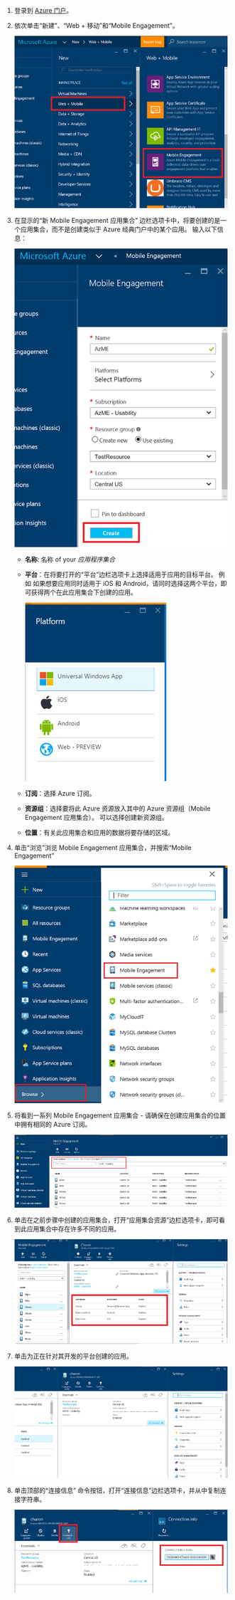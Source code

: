 
1. 登录到 [Azure 门户](https://portal.azure.com)。
2. 依次单击“新建”、“Web + 移动”和“Mobile Engagement”。
   
    ![](./media/mobile-engagement-create-app-in-portal-new/browse-azme-extension.png)
3. 在显示的“新 Mobile Engagement 应用集合”  边栏选项卡中，将要创建的是一个应用集合，而不是创建类似于 Azure 经典门户中的某个应用。 输入以下信息：
   
    ![](./media/mobile-engagement-create-app-in-portal-new/new-azme-app.png)
   
   * **名称**: 名称 of your *应用程序集合* 
   * **平台**：在将要打开的“平台”边栏选项卡上选择适用于应用的目标平台。 例如 如果想要应用同时适用于 iOS 和 Android，请同时选择这两个平台，即可获得两个在此应用集合下创建的应用。 
     
      ![](./media/mobile-engagement-create-app-in-portal-new/choose-platform.png)
   * **订阅**：选择 Azure 订阅。 
   * **资源组**：选择要将此 Azure 资源放入其中的 Azure 资源组（Mobile Engagement 应用集合）。 可以选择创建新资源组。  
   * **位置**：有关此应用集合和应用的数据将要存储的区域。
4. 单击“浏览”浏览 Mobile Engagement 应用集合，并搜索“Mobile Engagement”
   
    ![](./media/mobile-engagement-create-app-in-portal-new/browse-mobile-engagement-menu.png)
5. 将看到一系列 Mobile Engagement 应用集合 - 请确保在创建应用集合的位置中拥有相同的 Azure 订阅。
   
    ![](./media/mobile-engagement-create-app-in-portal-new/browse-mobile-engagement.png)
6. 单击在之前步骤中创建的应用集合，打开“应用集合资源”边栏选项卡，即可看到此应用集合中存在许多不同的应用。 
   
    ![](./media/mobile-engagement-create-app-in-portal-new/mobile-engagement-app-collection.png)
7. 单击为正在针对其开发的平台创建的应用。 
   
    ![](./media/mobile-engagement-create-app-in-portal-new/mobile-engagement-app.png)
8. 单击顶部的“连接信息”  命令按钮，打开“连接信息”边栏选项卡，并从中复制连接字符串。 
   
    ![](./media/mobile-engagement-create-app-in-portal-new/app-connection-info.png)



<!--HONumber=Nov16_HO2-->


